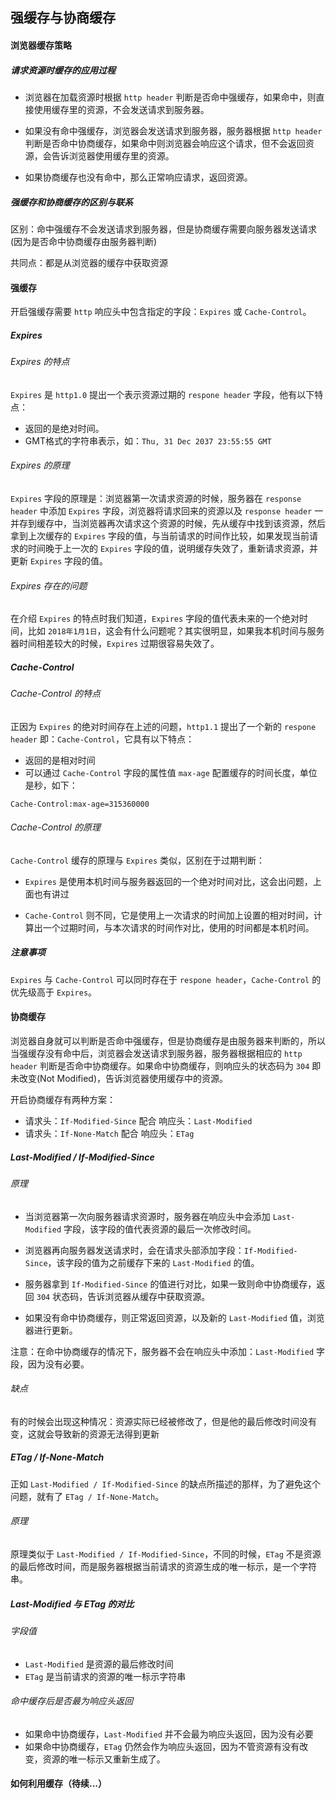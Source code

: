 ## 强缓存与协商缓存

#### 浏览器缓存策略

##### 请求资源时缓存的应用过程

* 浏览器在加载资源时根据 `http header` 判断是否命中强缓存，如果命中，则直接使用缓存里的资源，不会发送请求到服务器。

* 如果没有命中强缓存，浏览器会发送请求到服务器，服务器根据 `http header` 判断是否命中协商缓存，如果命中则浏览器会响应这个请求，但不会返回资源，会告诉浏览器使用缓存里的资源。

* 如果协商缓存也没有命中，那么正常响应请求，返回资源。

##### 强缓存和协商缓存的区别与联系

区别：命中强缓存不会发送请求到服务器，但是协商缓存需要向服务器发送请求(因为是否命中协商缓存由服务器判断)

共同点：都是从浏览器的缓存中获取资源

#### 强缓存

开启强缓存需要 `http` 响应头中包含指定的字段：`Expires` 或 `Cache-Control`。

##### Expires

###### Expires 的特点

`Expires` 是 `http1.0` 提出一个表示资源过期的 `respone header` 字段，他有以下特点：

* 返回的是绝对时间。
* GMT格式的字符串表示，如：`Thu, 31 Dec 2037 23:55:55 GMT`

###### Expires 的原理

`Expires` 字段的原理是：浏览器第一次请求资源的时候，服务器在 `response header` 中添加 `Expires` 字段，浏览器将请求回来的资源以及 `response header` 一并存到缓存中，当浏览器再次请求这个资源的时候，先从缓存中找到该资源，然后拿到上次缓存的 `Expires` 字段的值，与当前请求的时间作比较，如果发现当前请求的时间晚于上一次的 `Expires` 字段的值，说明缓存失效了，重新请求资源，并更新 `Expires` 字段的值。

###### Expires 存在的问题

在介绍 `Expires` 的特点时我们知道，`Expires` 字段的值代表未来的一个绝对时间，比如 `2018年1月1日`，这会有什么问题呢？其实很明显，如果我本机时间与服务器时间相差较大的时候，`Expires` 过期很容易失效了。

##### Cache-Control

###### Cache-Control 的特点

正因为 `Expires` 的绝对时间存在上述的问题，`http1.1` 提出了一个新的 `respone header` 即：`Cache-Control`，它具有以下特点：

* 返回的是相对时间
* 可以通过 `Cache-Control` 字段的属性值 `max-age` 配置缓存的时间长度，单位是秒，如下：

```
Cache-Control:max-age=315360000
```

###### Cache-Control 的原理

`Cache-Control` 缓存的原理与 `Expires` 类似，区别在于过期判断：

* `Expires` 是使用本机时间与服务器返回的一个绝对时间对比，这会出问题，上面也有讲过

* `Cache-Control` 则不同，它是使用上一次请求的时间加上设置的相对时间，计算出一个过期时间，与本次请求的时间作对比，使用的时间都是本机时间。

##### 注意事项

`Expires` 与 `Cache-Control` 可以同时存在于 `respone header`，`Cache-Control` 的优先级高于 `Expires`。

#### 协商缓存

浏览器自身就可以判断是否命中强缓存，但是协商缓存是由服务器来判断的，所以当强缓存没有命中后，浏览器会发送请求到服务器，服务器根据相应的 `http header` 判断是否命中协商缓存。如果命中协商缓存，则响应头的状态码为 `304` 即未改变(Not Modified)，告诉浏览器使用缓存中的资源。

开启协商缓存有两种方案：

* 请求头：`If-Modified-Since` 配合 响应头：`Last-Modified`
* 请求头：`If-None-Match` 配合 响应头：`ETag`

##### Last-Modified / If-Modified-Since

###### 原理

* 当浏览器第一次向服务器请求资源时，服务器在响应头中会添加 `Last-Modified` 字段，该字段的值代表资源的最后一次修改时间。

* 浏览器再向服务器发送请求时，会在请求头部添加字段：`If-Modified-Since`，该字段的值为之前缓存下来的 `Last-Modified` 的值。

* 服务器拿到 `If-Modified-Since` 的值进行对比，如果一致则命中协商缓存，返回 `304` 状态码，告诉浏览器从缓存中获取资源。

* 如果没有命中协商缓存，则正常返回资源，以及新的 `Last-Modified` 值，浏览器进行更新。

注意：在命中协商缓存的情况下，服务器不会在响应头中添加：`Last-Modified` 字段，因为没有必要。

###### 缺点

有的时候会出现这种情况：资源实际已经被修改了，但是他的最后修改时间没有变，这就会导致新的资源无法得到更新

##### ETag / If-None-Match

正如 `Last-Modified / If-Modified-Since` 的缺点所描述的那样，为了避免这个问题，就有了 `ETag / If-None-Match`。

###### 原理

原理类似于 `Last-Modified / If-Modified-Since`，不同的时候，`ETag` 不是资源的最后修改时间，而是服务器根据当前请求的资源生成的唯一标示，是一个字符串。

##### Last-Modified 与 ETag 的对比

###### 字段值

* `Last-Modified` 是资源的最后修改时间
* `ETag` 是当前请求的资源的唯一标示字符串

###### 命中缓存后是否最为响应头返回

* 如果命中协商缓存，`Last-Modified` 并不会最为响应头返回，因为没有必要
* 如果命中协商缓存，`ETag` 仍然会作为响应头返回，因为不管资源有没有改变，资源的唯一标示又重新生成了。

#### 如何利用缓存（待续...）